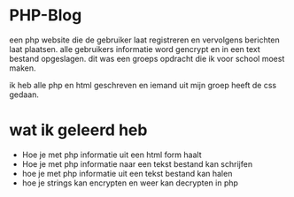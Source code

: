 # PHP-Blog
een php website die de gebruiker laat registreren en vervolgens berichten laat plaatsen.
alle gebruikers informatie word gencrypt en in een text bestand opgeslagen.
dit was een groeps opdracht die ik voor school moest maken.

ik heb alle php en html geschreven en iemand uit mijn groep heeft de css gedaan.

# wat ik geleerd heb
- Hoe je met php informatie uit een html form haalt
- Hoe je met php informatie naar een tekst bestand kan schrijfen
- hoe je met php informatie uit een tekst bestand kan halen
- hoe je strings kan encrypten en weer kan decrypten in php
